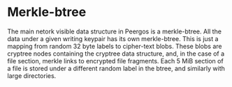 # Merkle-btree

The main netork visible data structure in Peergos is a merkle-btree. All the data under a given writing keypair has its own merkle-btree. This is just a mapping from random 32 byte labels to cipher-text blobs. These blobs are cryptree nodes containing the cryptree data structure, and, in the case of a file section, merkle links to encrypted file fragments. Each 5 MiB section of a file is stored under a different random label in the btree, and similarly with large directories. 